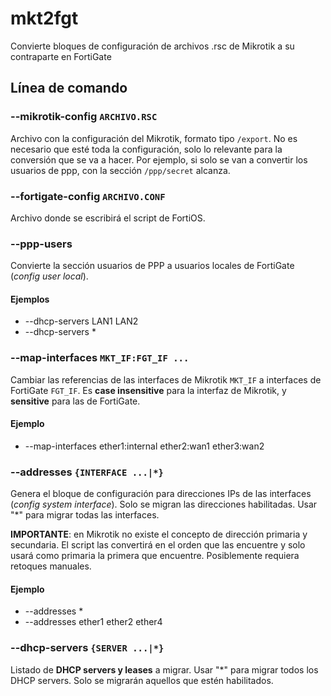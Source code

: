 #  mkt2fgt

Convierte bloques de configuración de archivos .rsc de Mikrotik a su contraparte en FortiGate

## Línea de comando

### --mikrotik-config `ARCHIVO.RSC`

Archivo con la configuración del Mikrotik, formato tipo `/export`. No es necesario que esté toda la configuración, solo lo relevante para la conversión que se va a hacer. Por ejemplo, si solo se van a convertir los usuarios de ppp, con la sección `/ppp/secret` alcanza.

### --fortigate-config `ARCHIVO.CONF`

Archivo donde se escribirá el script de FortiOS.

### --ppp-users

Convierte la sección usuarios de PPP a usuarios locales de FortiGate (*config user local*).

#### Ejemplos

- --dhcp-servers LAN1 LAN2
- --dhcp-servers *

### --map-interfaces `MKT_IF:FGT_IF ...`

Cambiar las referencias de las interfaces de Mikrotik `MKT_IF` a interfaces de FortiGate `FGT_IF`. Es **case insensitive** para la interfaz de Mikrotik, y **sensitive** para las de FortiGate.

#### Ejemplo

- --map-interfaces ether1:internal ether2:wan1 ether3:wan2

### --addresses `{INTERFACE ...|*}`

Genera el bloque de configuración para direcciones IPs de las interfaces (*config system interface*). Solo se migran las direcciones habilitadas.
Usar "*" para migrar todas las interfaces.

**IMPORTANTE**: en Mikrotik no existe el concepto de dirección primaria y secundaria. El script las convertirá en el orden que las encuentre y solo usará como primaria la primera que encuentre. Posiblemente requiera retoques manuales.

#### Ejemplo

- --addresses *
- --addresses ether1 ether2 ether4

### --dhcp-servers `{SERVER ...|*}`

Listado de **DHCP servers y leases** a migrar.
Usar "*" para migrar todos los DHCP servers. Solo se migrarán aquellos que estén habilitados.
